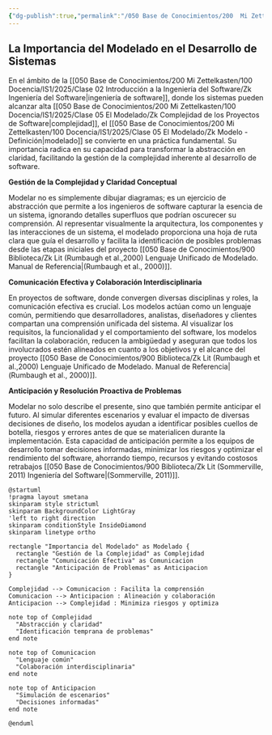 ```yaml
---
{"dg-publish":true,"permalink":"/050 Base de Conocimientos/200  Mi Zettelkasten/100 Docencia/IS1/2025/Clase 05 El Modelado/Zk La Importancia del Modelado en el Desarrollo de Sistemas/","tags":["digitalGarden"]}
---
```


## La Importancia del Modelado en el Desarrollo de Sistemas

En el ámbito de la [[050 Base de Conocimientos/200  Mi Zettelkasten/100 Docencia/IS1/2025/Clase 02 Introducción a la Ingeniería del Software/Zk Ingeniería del Software\|ingeniería de software]], donde los sistemas pueden alcanzar alta [[050 Base de Conocimientos/200  Mi Zettelkasten/100 Docencia/IS1/2025/Clase 05 El Modelado/Zk Complejidad de los Proyectos de Software\|complejidad]], el [[050 Base de Conocimientos/200  Mi Zettelkasten/100 Docencia/IS1/2025/Clase 05 El Modelado/Zk Modelo - Definición\|modelado]] se convierte en una práctica fundamental. Su importancia radica en su capacidad para transformar la abstracción en claridad, facilitando la gestión de la complejidad inherente al desarrollo de software.

**Gestión de la Complejidad y Claridad Conceptual**

Modelar no es simplemente dibujar diagramas; es un ejercicio de abstracción que permite a los ingenieros de software capturar la esencia de un sistema, ignorando detalles superfluos que podrían oscurecer su comprensión. Al representar visualmente la arquitectura, los componentes y las interacciones de un sistema, el modelado proporciona una hoja de ruta clara que guía el desarrollo y facilita la identificación de posibles problemas desde las etapas iniciales del proyecto [[050 Base de Conocimientos/900 Biblioteca/Zk Lit (Rumbaugh et al.,2000) Lenguaje Unificado de Modelado. Manual de Referencia\|(Rumbaugh et al., 2000)]].

**Comunicación Efectiva y Colaboración Interdisciplinaria**

En proyectos de software, donde convergen diversas disciplinas y roles, la comunicación efectiva es crucial. Los modelos actúan como un lenguaje común, permitiendo que desarrolladores, analistas, diseñadores y clientes compartan una comprensión unificada del sistema. Al visualizar los requisitos, la funcionalidad y el comportamiento del software, los modelos facilitan la colaboración, reducen la ambigüedad y aseguran que todos los involucrados estén alineados en cuanto a los objetivos y el alcance del proyecto [[050 Base de Conocimientos/900 Biblioteca/Zk Lit (Rumbaugh et al.,2000) Lenguaje Unificado de Modelado. Manual de Referencia\|(Rumbaugh et al., 2000)]].

**Anticipación y Resolución Proactiva de Problemas**

Modelar no solo describe el presente, sino que también permite anticipar el futuro. Al simular diferentes escenarios y evaluar el impacto de diversas decisiones de diseño, los modelos ayudan a identificar posibles cuellos de botella, riesgos y errores antes de que se materialicen durante la implementación. Esta capacidad de anticipación permite a los equipos de desarrollo tomar decisiones informadas, minimizar los riesgos y optimizar el rendimiento del software, ahorrando tiempo, recursos y evitando costosos retrabajos [[050 Base de Conocimientos/900 Biblioteca/Zk Lit (Sommerville, 2011) Ingeniería del Software\|(Sommerville, 2011)]].

```plantuml
@startuml
!pragma layout smetana
skinparam style strictuml
skinparam BackgroundColor LightGray
'left to right direction
skinparam conditionStyle InsideDiamond
skinparam linetype ortho

rectangle "Importancia del Modelado" as Modelado {
  rectangle "Gestión de la Complejidad" as Complejidad
  rectangle "Comunicación Efectiva" as Comunicacion
  rectangle "Anticipación de Problemas" as Anticipacion
}

Complejidad --> Comunicacion : Facilita la comprensión
Comunicacion --> Anticipacion : Alineación y colaboración
Anticipacion --> Complejidad : Minimiza riesgos y optimiza

note top of Complejidad
  "Abstracción y claridad"
  "Identificación temprana de problemas"
end note

note top of Comunicacion
  "Lenguaje común"
  "Colaboración interdisciplinaria"
end note

note top of Anticipacion
  "Simulación de escenarios"
  "Decisiones informadas"
end note

@enduml
```
